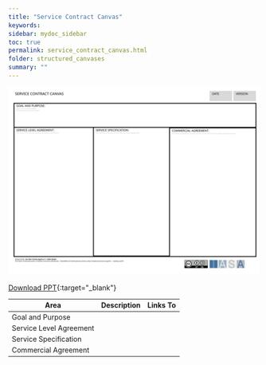 ```yaml
---
title: "Service Contract Canvas"
keywords: 
sidebar: mydoc_sidebar
toc: true
permalink: service_contract_canvas.html
folder: structured_canvases
summary: ""
---
```


![image001](media/service_contract_canvas001.svg)

[Download PPT](media/ppt/service_contract_canvas.ppt){:target="_blank"}

| Area | Description | Links To |
| --- | --- | --- |
| Goal and Purpose |   |   |
| Service Level Agreement |   |   |
| Service Specification |   |   |
| Commercial Agreement |   |   |